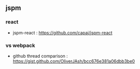 ## jspm

### react
- jspm-react : https://github.com/capaj/jspm-react

### vs webpack
- github thread comparison : https://gist.github.com/OliverJAsh/bcc676e381a06dbb3be0

